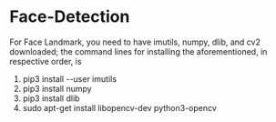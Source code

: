 # Face-Detection

For Face Landmark, you need to have imutils, numpy, dlib, and cv2 downloaded; the command lines for installing the aforementioned, in respective order, is
1. pip3 install --user imutils
2. pip3 install numpy
3. pip3 install dlib
4. sudo apt-get install libopencv-dev python3-opencv



